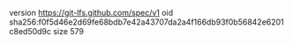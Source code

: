version https://git-lfs.github.com/spec/v1
oid sha256:f0f5d46e2d69fe68bdb7e42a43707da2a4f166db93f0b56842e6201c8ed50d9c
size 579
